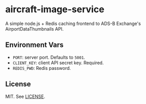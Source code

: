 # aircraft-image-service

A simple node.js + Redis caching frontend to ADS-B Exchange's AirportDataThumbnails API.

## Environment Vars

* `PORT`: server port. Defaults to `5001`.
* `CLIENT_KEY`: client API secret key. Required.
* `REDIS_PWD`: Redis password.

## License

MIT. See [LICENSE](LICENSE).
